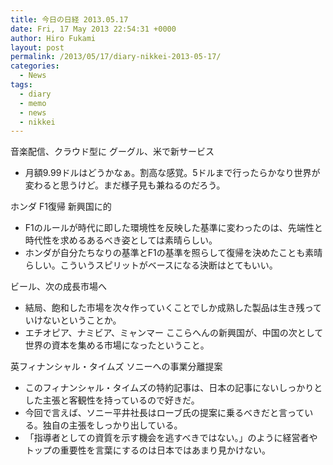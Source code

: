 ```yaml
---
title: 今日の日経 2013.05.17
date: Fri, 17 May 2013 22:54:31 +0000
author: Hiro Fukami
layout: post
permalink: /2013/05/17/diary-nikkei-2013-05-17/
categories:
  - News
tags:
  - diary
  - memo
  - news
  - nikkei
---
```

音楽配信、クラウド型に グーグル、米で新サービス

*   月額9.99ドルはどうかなぁ。割高な感覚。5ドルまで行ったらかなり世界が変わると思うけど。まだ様子見も兼ねるのだろう。

ホンダ F1復帰 新興国に的

*   F1のルールが時代に即した環境性を反映した基準に変わったのは、先端性と時代性を求めるあるべき姿としては素晴らしい。
*   ホンダが自分たちなりの基準とF1の基準を照らして復帰を決めたことも素晴らしい。こういうスピリットがベースになる決断はとてもいい。

ビール、次の成長市場へ

*   結局、飽和した市場を次々作っていくことでしか成熟した製品は生き残っていけないということか。
*   エチオピア、ナミビア、ミャンマー ここらへんの新興国が、中国の次として世界の資本を集める市場になったということ。

英フィナンシャル・タイムズ ソニーへの事業分離提案

*   このフィナンシャル・タイムズの特約記事は、日本の記事にないしっかりとした主張と客観性を持っているので好きだ。
*   今回で言えば、ソニー平井社長はローブ氏の提案に乗るべきだと言っている。独自の主張をしっかり出している。
*   「指導者としての資質を示す機会を逃すべきではない。」のように経営者やトップの重要性を言葉にするのは日本ではあまり見かけない。